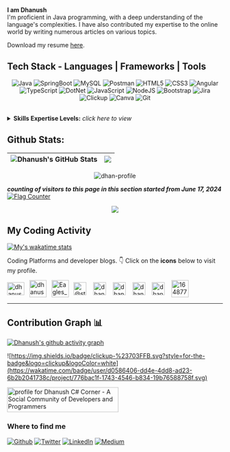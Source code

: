 <b>I am Dhanush </b> <br>
I'm proficient in Java programming, with a deep understanding of the language's complexities. I have also contributed my expertise to the online world by writing numerous articles on various topics.

<p>Download my resume <a href="https://dhanush-resume.tiiny.site">here</a>.</p>
 
## Tech Stack - Languages | Frameworks | Tools 
<div align="center"> 
  
![Java](https://img.shields.io/badge/java-F0931C.svg?style=for-the-badge&logo=java&logoColor=red) 
![SpringBoot](https://img.shields.io/badge/springboot-6AAD3D?style=for-the-badge&logo=springboot&logoColor=white)
![MySQL](https://img.shields.io/badge/mysql-005E86.svg?style=for-the-badge&logo=mysql&logoColor=white)
![Postman](https://img.shields.io/badge/Postman-ff8513?style=for-the-badge&logo=postman&logoColor=white)
![HTML5](https://img.shields.io/badge/html5-E96228.svg?style=for-the-badge&logo=html5&logoColor=white)
![CSS3](https://img.shields.io/badge/css3-2862E9.svg?style=for-the-badge&logo=css3&logoColor=white) 
![Angular](https://img.shields.io/badge/angular-DB3035.svg?style=for-the-badge&logo=angular&logoColor=white)
![TypeScript](https://img.shields.io/badge/typescript-%23007ACC.svg?style=for-the-badge&logo=typescript&logoColor=white) 
![DotNet](https://img.shields.io/badge/dotnet-%235A0FDF.svg?style=for-the-badge&logo=dotnet&logoColor=white) 
![JavaScript](https://img.shields.io/badge/javascript-%23323330.svg?style=for-the-badge&logo=javascript&logoColor=%23F7DF1E) 
![NodeJS](https://img.shields.io/badge/node.js-6DA55F?style=for-the-badge&logo=node.js&logoColor=white)
![Bootstrap](https://img.shields.io/badge/bootstrap-%23563D7C.svg?style=for-the-badge&logo=bootstrap&logoColor=white)
![Jira](https://img.shields.io/badge/jira-1675EA.svg?style=for-the-badge&logo=jira&logoColor=white)
![Clickup](https://img.shields.io/badge/clickup-F7627A.svg?style=for-the-badge&logo=clickup&logoColor=white)
![Canva](https://img.shields.io/badge/canva-03BDC8.svg?style=for-the-badge&logo=canva&logoColor=7027E5)
![Git](https://img.shields.io/badge/Git-E84D31?style=for-the-badge&logo=git&logoColor=white)
</div>
<br>
<details>
<summary><b>Skills Expertise Levels:</b> <i>click here to view</i></summary>
 
## Technical Skills | Tech Stacks & Expertise Levels

| Java             | SpringBoot    | SQL             | Postman    | 
| -----------------| -------------| -----------------| -------------|
| ![](https://img.shields.io/static/v1?label=Exp+Level&message=..Advanced..&color=brightgreen) | ![](https://img.shields.io/static/v1?label=Exp+Level&message=Intermediate&color=green) | ![](https://img.shields.io/static/v1?label=Exp+Level&message=Intermediate&color=green) | ![](https://img.shields.io/static/v1?label=Exp+Level&message=Beginner&color=orange) | 

  | HTML             | CSS         | Git         | Bootstrap   |
  |-----------------| -------------| ------------| ------------|
  | ![](https://img.shields.io/static/v1?label=Exp+Level&message=Intermediate&color=green) | ![](https://img.shields.io/static/v1?label=Exp+Level&message=Intermediate&color=green) | ![](https://img.shields.io/static/v1?label=Exp+Level&message=Intermediate&color=green) | ![](https://img.shields.io/static/v1?label=Exp+Level&message=Beginner&color=orange) | 

  | C#        | Angular   | TypeScript   | ASP.Net        |
  |-----------------| -------------| ------------| ------------|
  | ![](https://img.shields.io/static/v1?label=Exp+Level&message=...Beginner...&color=orange) | ![](https://img.shields.io/static/v1?label=Exp+Level&message=...Beginner...&color=orange) | ![](https://img.shields.io/static/v1?label=Exp+Level&message=...Novice...&color=red) | ![](https://img.shields.io/static/v1?label=Exp+Level&message=..Beginner..&color=orange) | 
  
</details>

## Github Stats:
| <img align="center" src="https://github-readme-stats.vercel.app/api?username=dhan-profile&show_icons=true&include_all_commits=true&theme=algolia&hide_border=true&hide=issues" alt="Dhanush's GitHub Stats" /> | <img align="center" src="https://github-readme-stats.vercel.app/api/top-langs/?username=dhan-profile&layout=compact&theme=algolia&hide_border=true" /> |
| ------------- | ------------- |

<p align="center">
 <img src="https://komarev.com/ghpvc/?username=dhan-profile&label=Profile%20views&color=brightgreen&style=for-the-badge" alt="dhan-profile"/>
</p>
<b><i>counting of visitors to this page in this section started from June 17, 2024</i></b>
<a href="https://info.flagcounter.com/eRUa"><img src="https://s11.flagcounter.com/count2/eRUa/bg_FFFFFF/txt_000000/border_CCCCCC/columns_6/maxflags_200/viewers_0/labels_1/pageviews_0/flags_0/percent_0/" alt="Flag Counter" border="0"></a>
<p align="center"><img src="https://profile-counter.glitch.me/dhan-profile/count.svg"></p>

## My Coding Activity
<a href="https://wakatime.com/@dhanush" target="_blank">
  <img src="https://github-readme-stats.vercel.app/api/wakatime?username=dhanush&layout=compact&theme=neon" alt="My's wakatime stats">
</a>

<!--START_SECTION:waka-->

<!--END_SECTION:waka-->

Coding Platforms and developer blogs. 👇 Click on the **icons** below to visit my profile.

<a href="https://www.hackerrank.com/dhanushkrish45" target="_blank"><img align="center" src="https://raw.githubusercontent.com/rahuldkjain/github-profile-readme-generator/master/src/images/icons/Social/hackerrank.svg" alt="dhanushkrish45" height="30" width="40" /></a>
&nbsp;
<a href="https://dev.to/dhanush9952" target="_blank"><img align="center" src="https://cdn-icons-png.freepik.com/512/5969/5969113.png" alt="dhanush9952" height="40" width="40" /></a>
&nbsp;
<a href="https://leetcode.com/Eagles_Warrior/" target="_blank"><img align="center" src="https://upload.wikimedia.org/wikipedia/commons/1/19/LeetCode_logo_black.png" alt="Eagles_Warrior" height="40" width="40" /></a>
&nbsp;
<a href="https://medium.com/@storybydhanush" target="_blank"><img align="center" src="https://cdn-icons-png.flaticon.com/512/5968/5968906.png" alt="@storybydhanush" height="30" width="30" /></a>
&nbsp;&nbsp;
<a href="https://unstop.com/u/dhanushprofile" target="_blank"><img align="center" src="https://d8it4huxumps7.cloudfront.net/uploads/images/unstop/branding-guidelines/icon/unstop-icon-800x800.png" alt="dhanushprofile" height="30" width="30" /></a>
&nbsp;&nbsp;
<a href="https://www.hackerearth.com/@dhanushkrish45" target="_blank"><img align="center" src="https://upload.wikimedia.org/wikipedia/commons/e/e8/HackerEarth_logo.png" alt="dhanushprofile" height="30" width="30" /></a>
&nbsp;&nbsp;
<a href="https://dhanushprofile.hashnode.dev/" target="_blank"><img align="center" src="https://www.svgrepo.com/show/353859/hashnode-icon.svg" alt="dhanushprofile" height="30" width="30" /></a>
&nbsp;&nbsp;
<a href="https://www.codewars.com/users/dhan-pro" target="_blank"><img align="center" src="https://wsq-coder.github.io/CodeWars_codes/files/logo.61192cf7.svg" alt="dhanushprofile" height="30" width="30" /></a>
&nbsp;&nbsp;
<a href="https://stackoverflow.com/users/16487734/dhanush?tab=profile" target="_blank"><img align="center" src="https://upload.wikimedia.org/wikipedia/commons/thumb/e/ef/Stack_Overflow_icon.svg/768px-Stack_Overflow_icon.svg.png" alt="16487734" height="40" width="40" /></a>
&nbsp;
<hr>

## Contribution Graph 📊

[![Dhanush's github activity graph](https://github-readme-activity-graph.vercel.app/graph?username=dhan-profile&theme=high-contrast)](https://github.com/dhan-profile/github-readme-activity-graph)

![https://img.shields.io/badge/clickup-%23703FFB.svg?style=for-the-badge&logo=clickup&logoColor=white](https://wakatime.com/badge/user/d0586406-dd4e-4dd8-ad23-6b2b2041738c/project/776bac1f-1743-4546-b834-19b76588758f.svg)

<a href="https://www.c-sharpcorner.com/members/dhanush-krishnan">
<img src="https://www.c-sharpcorner.com/members/dhanush-krishnan/flair.png" width="260" height="58" alt="profile for Dhanush C# Corner - A Social Community of Developers and Programmers" title="profile for Dhanush at C# Corner - A Social Community of Developers and Programmers" />
</a>
<h3>Where to find me</h3>
<p><a href="https://github.com/dhan-profile" target="_blank"><img alt="Github" src="https://img.shields.io/badge/GitHub-%2312100E.svg?&style=for-the-badge&logo=Github&logoColor=white" /></a> <a href="https://twitter.com/dhanushkrish4" target="_blank"><img alt="Twitter" src="https://img.shields.io/badge/twitter-%231DA1F2.svg?&style=for-the-badge&logo=twitter&logoColor=white" /></a> <a href="https://www.linkedin.com/in/dhanush-profile" target="_blank"><img alt="LinkedIn" src="https://img.shields.io/badge/linkedin-%230077B5.svg?&style=for-the-badge&logo=linkedin&logoColor=white" /></a> <a href="https://medium.com/@storybydhanush" target="_blank"><img alt="Medium" src="https://img.shields.io/badge/medium-%2312100E.svg?&style=for-the-badge&logo=medium&logoColor=white" /></a>
</p>
